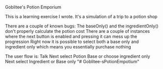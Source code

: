 Goblitee's Potion Emporium

This is a learning exercise I wrote. It's a simulation of a trip to a potion shop

There are a couple of known bugs:
    The baseOnly() and the ingredientOnly() don't properly calculate the potion cost
    There are a couple of instances where the next button is enabled and pressing it can mess up the progression
    Right now it is possible to select both a base only and ingredient only which means you essentially purchase nothing

The user flow is:
    Talk
    Next
    select Potion Base or choose ingredient only
    Next
    select Ingredient or Base only
"# Goblitee-sPotionEmpotium" 
